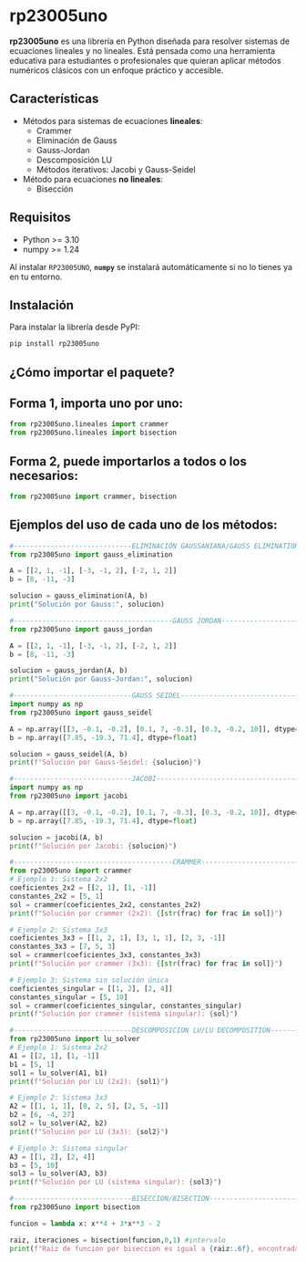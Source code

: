 # rp23005uno

**rp23005uno** es una librería en Python diseñada para resolver sistemas de ecuaciones lineales y no lineales. Está pensada como una herramienta educativa para estudiantes o profesionales que quieran aplicar métodos numéricos clásicos con un enfoque práctico y accesible.

## Características

- Métodos para sistemas de ecuaciones **lineales**:
  - Crammer
  - Eliminación de Gauss
  - Gauss-Jordan
  - Descomposición LU
  - Métodos iterativos: Jacobi y Gauss-Seidel
- Método para ecuaciones **no lineales**:
  - Bisección

## Requisitos

- Python >= 3.10 
- numpy >= 1.24

Al instalar `RP23005UNO`, **`numpy`** se instalará automáticamente si no lo tienes ya en tu entorno.


## Instalación

Para instalar la librería desde PyPI:

```bash
pip install rp23005uno
```

## ¿Cómo importar el paquete?
## Forma 1, importa uno por uno:
``` python
from rp23005uno.lineales import crammer
from rp23005uno.lineales import bisection  
```
## Forma 2, puede importarlos a todos o los necesarios:
``` python
from rp23005uno import crammer, bisection
```

## Ejemplos del uso de cada uno de los métodos:

```python
#-----------------------------ELIMINACIÓN GAUSSANIANA/GAUSS ELIMINATION------------------------------------------
from rp23005uno import gauss_elimination

A = [[2, 1, -1], [-3, -1, 2], [-2, 1, 2]]  
b = [8, -11, -3]  

solucion = gauss_elimination(A, b)
print("Solución por Gauss:", solucion)

#---------------------------------------GAUSS JORDAN--------------------------------------------------------------------------
from rp23005uno import gauss_jordan

A = [[2, 1, -1], [-3, -1, 2], [-2, 1, 2]]  
b = [8, -11, -3] 

solucion = gauss_jordan(A, b)
print("Solución por Gauss-Jordan:", solucion)

#-----------------------------GAUSS SEIDEL----------------------------------------------------------------------------------------
import numpy as np
from rp23005uno import gauss_seidel

A = np.array([[3, -0.1, -0.2], [0.1, 7, -0.3], [0.3, -0.2, 10]], dtype=float)
b = np.array([7.85, -19.3, 71.4], dtype=float)

solucion = gauss_seidel(A, b)
print(f"Solución por Gauss-Seidel: {solucion}")

#-----------------------------JACOBI-----------------------------------------------------------------------------------------------
import numpy as np
from rp23005uno import jacobi

A = np.array([[3, -0.1, -0.2], [0.1, 7, -0.3], [0.3, -0.2, 10]], dtype=float)
b = np.array([7.85, -19.3, 71.4], dtype=float) 

solucion = jacobi(A, b)
print(f"Solución por Jacobi: {solucion}")

#---------------------------------------CRAMMER-------------------------------------------------------------------------------------
from rp23005uno import crammer
# Ejemplo 1: Sistema 2x2
coeficientes_2x2 = [[2, 1], [1, -1]]
constantes_2x2 = [5, 1]
sol = crammer(coeficientes_2x2, constantes_2x2)
print(f"Solución por crammer (2x2): {[str(frac) for frac in sol]}") 

# Ejemplo 2: Sistema 3x3
coeficientes_3x3 = [[1, 2, 1], [3, 1, 1], [2, 3, -1]]
constantes_3x3 = [7, 5, 3]
sol = crammer(coeficientes_3x3, constantes_3x3)
print(f"Solución por crammer (3x3): {[str(frac) for frac in sol]}")  

# Ejemplo 3: Sistema sin solución única
coeficientes_singular = [[1, 2], [2, 4]]
constantes_singular = [5, 10]
sol = crammer(coeficientes_singular, constantes_singular)
print(f"Solución por crammer (sistema singular): {sol}") 

#-----------------------------DESCOMPOSICION LU/LU DECOMPOSITION-------------------------------------------------------------------
from rp23005uno import lu_solver
# Ejemplo 1: Sistema 2x2
A1 = [[2, 1], [1, -1]]
b1 = [5, 1]
sol1 = lu_solver(A1, b1)
print(f"Solución por LU (2x2): {sol1}") 

# Ejemplo 2: Sistema 3x3
A2 = [[1, 1, 1], [0, 2, 5], [2, 5, -1]]
b2 = [6, -4, 27]
sol2 = lu_solver(A2, b2)
print(f"Solución por LU (3x3): {sol2}") 

# Ejemplo 3: Sistema singular
A3 = [[1, 2], [2, 4]]
b3 = [5, 10]
sol3 = lu_solver(A3, b3)
print(f"Solución por LU (sistema singular): {sol3}") 

#-----------------------------BISECCION/BISECTION------------------------------------------------------------------------------------
from rp23005uno import bisection

funcion = lambda x: x**4 + 3*x**3 - 2

raiz, iteraciones = bisection(funcion,0,1) #intervalo
print(f"Raiz de funcion por biseccion es igual a {raiz:.6f}, encontrada en un total de {iteraciones} iteraciones.")
```